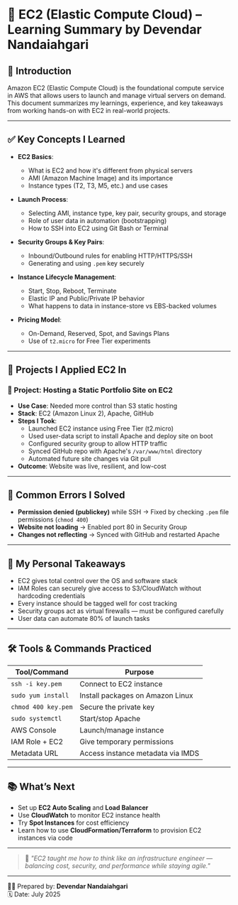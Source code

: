# 🚀 EC2 (Elastic Compute Cloud) – Learning Summary by Devendar Nandaiahgari

## 🔹 Introduction

Amazon EC2 (Elastic Compute Cloud) is the foundational compute service in AWS that allows users to launch and manage virtual servers on demand. This document summarizes my learnings, experience, and key takeaways from working hands-on with EC2 in real-world projects.

---

## ✅ Key Concepts I Learned

- **EC2 Basics**:
  - What is EC2 and how it's different from physical servers
  - AMI (Amazon Machine Image) and its importance
  - Instance types (T2, T3, M5, etc.) and use cases

- **Launch Process**:
  - Selecting AMI, instance type, key pair, security groups, and storage
  - Role of user data in automation (bootstrapping)
  - How to SSH into EC2 using Git Bash or Terminal

- **Security Groups & Key Pairs**:
  - Inbound/Outbound rules for enabling HTTP/HTTPS/SSH
  - Generating and using `.pem` key securely

- **Instance Lifecycle Management**:
  - Start, Stop, Reboot, Terminate
  - Elastic IP and Public/Private IP behavior
  - What happens to data in instance-store vs EBS-backed volumes

- **Pricing Model**:
  - On-Demand, Reserved, Spot, and Savings Plans
  - Use of `t2.micro` for Free Tier experiments

---

## 💼 Projects I Applied EC2 In

### 🔸 Project: Hosting a Static Portfolio Site on EC2
- **Use Case**: Needed more control than S3 static hosting
- **Stack**: EC2 (Amazon Linux 2), Apache, GitHub
- **Steps I Took**:
  - Launched EC2 instance using Free Tier (t2.micro)
  - Used user-data script to install Apache and deploy site on boot
  - Configured security group to allow HTTP traffic
  - Synced GitHub repo with Apache's `/var/www/html` directory
  - Automated future site changes via Git pull
- **Outcome**: Website was live, resilient, and low-cost

---

## 🔧 Common Errors I Solved

- **Permission denied (publickey)** while SSH → Fixed by checking `.pem` file permissions (`chmod 400`)
- **Website not loading** → Enabled port 80 in Security Group
- **Changes not reflecting** → Synced with GitHub and restarted Apache

---

## 🧠 My Personal Takeaways

- EC2 gives total control over the OS and software stack
- IAM Roles can securely give access to S3/CloudWatch without hardcoding credentials
- Every instance should be tagged well for cost tracking
- Security groups act as virtual firewalls — must be configured carefully
- User data can automate 80% of launch tasks

---

## 🛠️ Tools & Commands Practiced

| Tool/Command        | Purpose                            |
|---------------------|------------------------------------|
| `ssh -i key.pem`    | Connect to EC2 instance            |
| `sudo yum install`  | Install packages on Amazon Linux   |
| `chmod 400 key.pem` | Secure the private key             |
| `sudo systemctl`    | Start/stop Apache                  |
| AWS Console         | Launch/manage instance             |
| IAM Role + EC2      | Give temporary permissions         |
| Metadata URL        | Access instance metadata via IMDS  |

---

## 📚 What’s Next

- Set up **EC2 Auto Scaling** and **Load Balancer**
- Use **CloudWatch** to monitor EC2 instance health
- Try **Spot Instances** for cost efficiency
- Learn how to use **CloudFormation/Terraform** to provision EC2 instances via code

---

> 🔖 *"EC2 taught me how to think like an infrastructure engineer — balancing cost, security, and performance while staying agile."*

---

🧑‍💻 Prepared by: **Devendar Nandaiahgari**  
🗓️ Date: July 2025  
